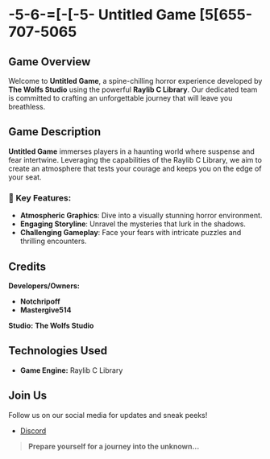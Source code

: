 # -5-6-=[-[-5- Untitled Game [5[655-707-5065

## Game Overview
Welcome to **Untitled Game**, a spine-chilling horror experience developed by **The Wolfs Studio** using the powerful **Raylib C Library**. Our dedicated team is committed to crafting an unforgettable journey that will leave you breathless.

## Game Description
**Untitled Game** immerses players in a haunting world where suspense and fear intertwine. Leveraging the capabilities of the Raylib C Library, we aim to create an atmosphere that tests your courage and keeps you on the edge of your seat.

### 🌌 Key Features:
- **Atmospheric Graphics**: Dive into a visually stunning horror environment.
- **Engaging Storyline**: Unravel the mysteries that lurk in the shadows.
- **Challenging Gameplay**: Face your fears with intricate puzzles and thrilling encounters.

## Credits
**Developers/Owners:**
- **Notchripoff**
- **Mastergive514**

**Studio:** **The Wolfs Studio**

## Technologies Used
- **Game Engine:** Raylib C Library


## Join Us
Follow us on our social media for updates and sneak peeks!  
- [Discord](https://discord.gg/M9kEvdBcYH)

> **Prepare yourself for a journey into the unknown...**
